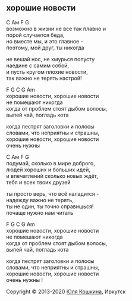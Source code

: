 ## хорошие новости  

С Ам F G  
возможно в жизни не все так плавно и  
порой случается беда,  
но вместе мы, и это главное -  
поэтому, мой друг, ты никогда  

не вешай нос, не хмурься попусту  
наедине с самим собой,  
и пусть кругом плохие новости,  
так важно не терять настрой!  

F G C G Am  
хорошие новости, хорошие новости  
не помешают никогда  
когда от проблем стоят дыбом волосы,  
выпей чай, погладь кота  

когда пестрят заголовки и полосы  
словами, что неприятны и страшны,  
хорошие новости, хорошие новости  
очень нужны  

С Ам F G  
подумай, сколько в мире доброго,  
людей хороших и больших идей,  
и впечатлений сколько новых ждёт,  
тебя и всех твоих друзей  

ты просто верь, что всё наладится -  
надежду важно не терять,  
ты не один, ты точно справишься!  
почаще нужно нам читать  

F G C G Am  
хорошие новости, хорошие новости  
не помешают никогда  
когда от проблем стоят дыбом волосы,  
выпей чай, погладь кота  

когда пестрят заголовки и полосы  
словами, что неприятны и страшны,  
хорошие новости, хорошие новости  
очень нужны !  

Copyright © 2013-2020 [Юля Кошкина](https://vk.com/koshkamoroshka), Иркутск

